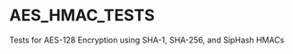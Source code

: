 AES_HMAC_TESTS
==============

Tests for AES-128 Encryption using SHA-1, SHA-256, and SipHash HMACs
